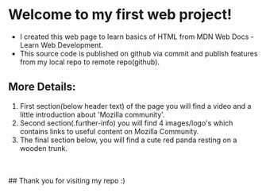 # Welcome to my first web project!
- I created this web page to learn basics of HTML from MDN Web Docs - Learn Web Development.
- This source code is published on github via commit and publish features from my local repo to remote repo(github).

## More Details:
1. First section(below header text) of the page you will find a video and a little introduction about 'Mozilla community'.
2. Second section(.further-info) you will find 4 images/logo's which contains links to useful content on Mozilla Community.
3. The final section below, you will find a cute red panda resting on a wooden trunk.
<br>
<br>
## Thank you for visiting my repo :)
